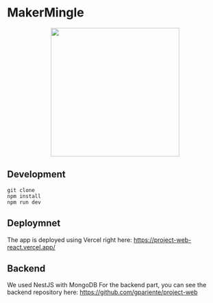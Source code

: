 # MakerMingle

<div align="center">
<img src="https://github.com/gpariente/project-web-react/blob/master/src/assets/MakermingleLogo.png" width="300" >
  
</div>

## Development

 `git clone`  
 `npm install`  
 `npm run dev`  

## Deploymnet

The app is deployed using Vercel right here: https://project-web-react.vercel.app/

## Backend

We used NestJS with MongoDB For the backend part, you can see the backend repository here: https://github.com/gpariente/project-web

